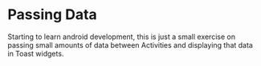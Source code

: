 Passing Data
=======================================
Starting to learn android development, this is just a small exercise on passing small amounts of data between Activities and displaying that data in Toast widgets.